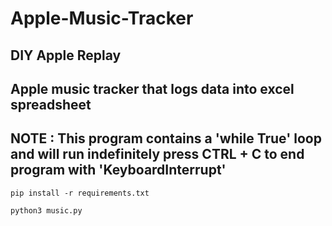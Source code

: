 # Apple-Music-Tracker
DIY Apple Replay
----------------------------------------------------------------------------
Apple music tracker that logs data into excel spreadsheet 
----------------------------------------------------------------------------
NOTE : This program contains a 'while True' loop and will run indefinitely 
press CTRL + C to end program with 'KeyboardInterrupt'
----------------------------------------------------------------------------

```
pip install -r requirements.txt
```
```
python3 music.py
```
